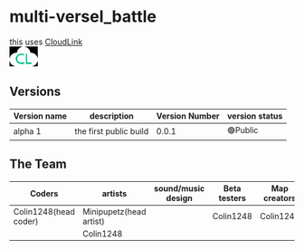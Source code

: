 # multi-versel_battle

this uses [CloudLink](https://github.com/MikeDev101/cloudlink)<br>
![CloudLink Logo](assets/images/CloudLink.svg)

## Versions
|Version name|description|Version Number|version status|
|-|-|-|-|
|alpha 1|the first public build|0.0.1|🟢Public|

## The Team
|Coders|artists|sound/music design|Beta testers|Map creators|
|-|-|-|-|-|
|Colin1248(head coder)|Minipupetz(head artist)||Colin1248|Colin1248|
||Colin1248||||
